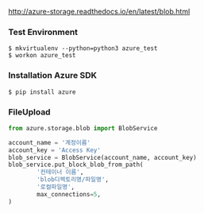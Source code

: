 http://azure-storage.readthedocs.io/en/latest/blob.html

### Test Environment

```shell
$ mkvirtualenv --python=python3 azure_test
$ workon azure_test

```

### Installation Azure SDK

```shell
$ pip install azure
```

### FileUpload

```python
from azure.storage.blob import BlobService

account_name = '계정이름'
account_key = 'Access Key'
blob_service = BlobService(account_name, account_key)
blob_service.put_block_blob_from_path(
        '컨테이너 이름',
        'blob디렉토리명/파일명',
        '로컬파일명',
        max_connections=5,
)
```